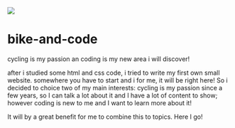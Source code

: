 ![](https://github.com/JolienTrog/Jolien-Trog/blob/main/header%20bike%20and%20code.jpg)

# bike-and-code
cycling is my passion an coding is my new area i will discover!

after i studied some html and css code, i tried to write my first own small website. 
somewhere you have to start and i for me, it will be right here!
So i decided to choice two of my main interests: cycling is my passion since a few years, so I can talk a lot about it and I have a lot of content to show; however coding is new to me and I want to learn more about it!

It will by a great benefit for me to combine this to topics. 
Here I go!
